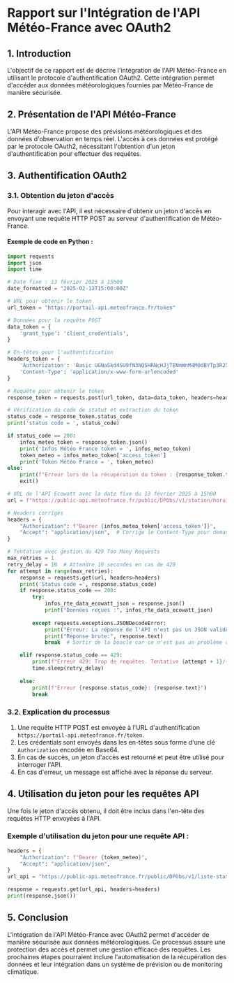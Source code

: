 # Rapport sur l'Intégration de l'API Météo-France avec OAuth2

## 1. Introduction

L'objectif de ce rapport est de décrire l'intégration de l'API Météo-France en utilisant le protocole d'authentification OAuth2. Cette intégration permet d'accéder aux données météorologiques fournies par Météo-France de manière sécurisée.

## 2. Présentation de l'API Météo-France

L'API Météo-France propose des prévisions météorologiques et des données d'observation en temps réel. L'accès à ces données est protégé par le protocole OAuth2, nécessitant l'obtention d'un jeton d'authentification pour effectuer des requêtes.

## 3. Authentification OAuth2

### 3.1. Obtention du jeton d'accès

Pour interagir avec l'API, il est nécessaire d'obtenir un jeton d'accès en envoyant une requête HTTP POST au serveur d'authentification de Météo-France.

#### Exemple de code en Python :

```python
import requests
import json
import time

# Date fixe : 13 février 2025 à 15h00
date_formatted = "2025-02-12T15:00:00Z"

# URL pour obtenir le token
url_token = "https://portail-api.meteofrance.fr/token"

# Données pour la requête POST
data_token = {
    'grant_type': 'client_credentials',
}

# En-têtes pour l'authentification
headers_token = {
    'Authorization': 'Basic UGNaSkd4SU9fN3NQSHRNcHJjTENmWnM4M0dBYTp3R25PV1BmM1JkTHlNM2tyWGZQOTdGdFRjajBh',
    'Content-Type': 'application/x-www-form-urlencoded'
}

# Requête pour obtenir le token
response_token = requests.post(url_token, data=data_token, headers=headers_token)

# Vérification du code de statut et extraction du token
status_code = response_token.status_code
print('status code = ', status_code)

if status_code == 200:
    infos_meteo_token = response_token.json()
    print('Infos Météo France token = ', infos_meteo_token)
    token_meteo = infos_meteo_token['access_token']
    print('Token Météo France = ', token_meteo)
else:
    print(f"Erreur lors de la récupération du token : {response_token.text}")
    exit()

# URL de l'API Ecowatt avec la date fixe du 13 février 2025 à 15h00
url = f"https://public-api.meteofrance.fr/public/DPObs/v1/station/horaire?id_station=90035001&date={date_formatted}&format=json"

# Headers corrigés
headers = {
    "Authorization": f"Bearer {infos_meteo_token['access_token']}",
    "Accept": "application/json",  # Corrige le Content-Type pour demander du JSON
}

# Tentative avec gestion du 429 Too Many Requests
max_retries = 1
retry_delay = 10  # Attendre 10 secondes en cas de 429
for attempt in range(max_retries):
    response = requests.get(url, headers=headers)
    print('Status code =', response.status_code)
    if response.status_code == 200:
        try:
            infos_rte_data_ecowatt_json = response.json()
            print("Données reçues :", infos_rte_data_ecowatt_json)
        
        except requests.exceptions.JSONDecodeError:
            print("Erreur: La réponse de l'API n'est pas un JSON valide.")
            print("Réponse brute:", response.text)
            break  # Sortir de la boucle car ce n'est pas un problème de rate limit

    elif response.status_code == 429:
        print(f"Erreur 429: Trop de requêtes. Tentative {attempt + 1}/{max_retries}. Réessai dans {retry_delay} sec...")
        time.sleep(retry_delay)
    
    else:
        print(f"Erreur {response.status_code}: {response.text}")
        break

```

### 3.2. Explication du processus

1. Une requête HTTP POST est envoyée à l'URL d'authentification `https://portail-api.meteofrance.fr/token`.
2. Les crédentials sont envoyés dans les en-têtes sous forme d'une clé `Authorization` encodée en Base64.
3. En cas de succès, un jeton d'accès est retourné et peut être utilisé pour interroger l'API.
4. En cas d'erreur, un message est affiché avec la réponse du serveur.

## 4. Utilisation du jeton pour les requêtes API

Une fois le jeton d'accès obtenu, il doit être inclus dans l'en-tête des requêtes HTTP envoyées à l'API.

### Exemple d'utilisation du jeton pour une requête API :

```python
headers = {
    "Authorization": f"Bearer {token_meteo}",
    "Accept": "application/json",
}
url_api = "https://public-api.meteofrance.fr/public/DPObs/v1/liste-stations"

response = requests.get(url_api, headers=headers)
print(response.json())
```

## 5. Conclusion

L'intégration de l'API Météo-France avec OAuth2 permet d'accéder de manière sécurisée aux données météorologiques. Ce processus assure une protection des accès et permet une gestion efficace des requêtes. Les prochaines étapes pourraient inclure l'automatisation de la récupération des données et leur intégration dans un système de prévision ou de monitoring climatique.

